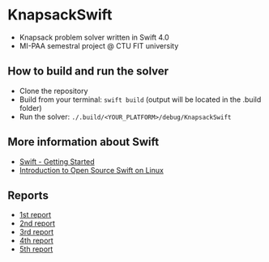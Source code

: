 # KnapsackSwift

- Knapsack problem solver written in Swift 4.0
- MI-PAA semestral project @ CTU FIT university

## How to build and run the solver
- Clone the repository
- Build from your terminal: ```swift build``` (output will be located in the .build folder)
- Run the solver: ```./.build/<YOUR_PLATFORM>/debug/KnapsackSwift```

## More information about Swift
- [Swift - Getting Started](https://swift.org/getting-started/)
- [Introduction to Open Source Swift on Linux](https://www.raywenderlich.com/122189/introduction-to-open-source-swift-on-linux)

## Reports
- [1st report](/reports/report1/report1.md)
- [2nd report](/reports/report2/report2.md)
- [3rd report](/reports/report3/report3.md)
- [4th report](/reports/report4/report4.md)
- [5th report](/reports/report5/report5.md)
